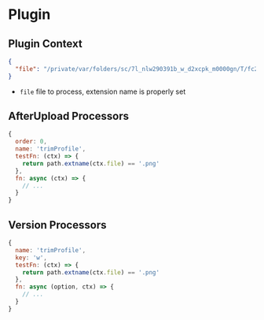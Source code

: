 # Plugin

## Plugin Context

```json
{
  "file": "/private/var/folders/sc/7l_nlw290391b_w_d2xcpk_m0000gn/T/fc20d973c30e9c0b55043dfde0a92500.png"
}
```

* `file` file to process, extension name is properly set

## AfterUpload Processors

```javascript
{
  order: 0,
  name: 'trimProfile',
  testFn: (ctx) => {
    return path.extname(ctx.file) == '.png'
  },
  fn: async (ctx) => {
    // ...
  }
}
```

## Version Processors

```javascript
{
  name: 'trimProfile',
  key: 'w',
  testFn: (ctx) => {
    return path.extname(ctx.file) == '.png'
  },
  fn: async (option, ctx) => {
    // ...
  }
}
```
